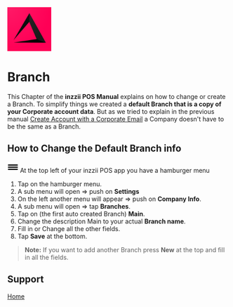 <img src="../Assets/Pictures/play_store_512.png" alt="inzzii logo" width="100"/>

# Branch
This Chapter of the **inzzii POS Manual** explains on how to change or create a Branch. To simplify things we created a **default Branch that is a copy of your Corporate account data**. 
But as we tried to explain in the previous manual [Create Account with a Corporate Email](../docs/Chapter21.html) a Company doesn't have to be the same as a Branch.

## How to Change the Default Branch info

<img src="../Assets/Pictures/Hmenu.png" alt="hamburgermenu" width="25" height="25"/> At the top left of your inzzii POS app you have a hamburger menu 
1. Tap on the hamburger menu.
2. A sub menu will open => push on **Settings**
3. On the left another menu will appear => push on **Company Info**. 
4. A sub menu will open => tap **Branches**.
5. Tap on (the first auto created Branch) **Main**.
6. Change the description Main to your actual **Branch name**.
7. Fill in or Change all the other fields.
8. Tap **Save** at the bottom. 

> **Note:**  If you want to add another Branch press **New** at the top and fill in all the fields.

## Support
[Home](../index.md)
